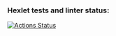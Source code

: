 ### Hexlet tests and linter status:
[![Actions Status](https://github.com/artur695/python-project-lvl1/workflows/hexlet-check/badge.svg)](https://github.com/artur695/python-project-lvl1/actions)